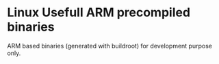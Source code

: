 # Linux Usefull ARM precompiled binaries
ARM based binaries (generated with buildroot) for development purpose only.
